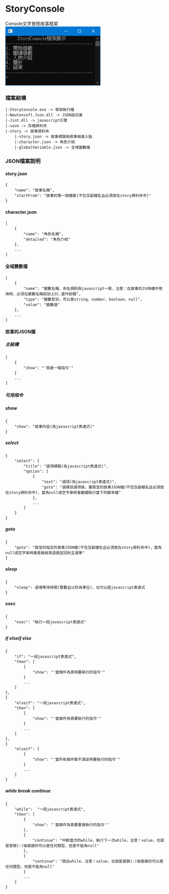 # StoryConsole
Console文字冒險故事框架 \
<img src="截圖1.png" width="300"></img>

### 檔案結構
```
|-StoryConsole.exe -> 框架執行檔
|-Newtonsoft.Json.dll -> JSON函式庫
|-Jint.dll -> javascript引擎
|-save -> 存檔資料夾
|-story -> 故事資料夾
    |-story.json -> 故事標題與故事根進入點
    |-character.json -> 角色介紹
    |-globalVariable.json -> 全域變數檔
```
### JSON檔案說明
#### story.json
```
{
	"name": "故事名稱",
	"startFrom": "故事的第一個檔案(不包含副檔名且必須放在story資料夾中)"
}
```
#### character.json
```
[
	{
		"name": "角色名稱",
		"detailed": "角色介紹"
	},
	...
]
```
#### 全域變數檔
```
[
	{
		"name": "變數名稱，命名規則與javascript一致，注意：在故事的JSON檔中使用時，必須在變數名稱前加上SC.當作前輟",
		"type": "變數型別，可以是string、number、boolean、null",
		"value": "變數值"
	},
	...
]
```
#### 故事的JSON檔
##### 主結構
```
[
	{
		"show": "'我是一條指令'"
	}
	...
]
```
##### 可用指令
##### show
```
{
	"show": "故事內容(為javascript表達式)"
}
```
##### select
```
{
	"select": {
		"title": "選項標題(為javascript表達式)",
		"option": [
			{
				"text": "選項(為javascript表達式)",
				"goto": "選擇該選項後，要跳至的故事JSON檔(不包含副檔名且必須放在story資料夾中)，當為null或空字串時會繼續執行當下的腳本檔"
			},
			...
		]
	}
}
```
##### goto
```
{
	"goto": "跳至的指定的故事JSON檔(不包含副檔名且必須放在story資料夾中)，當為null或空字串時會直接結束遊戲並回到主選單"
}
```
##### sleep
```
{
	"sleep": 過場等待時間(整數且以秒為單位)，也可以是javascript表達式
}
```
##### exec
```
{
	"exec": "執行一段javascript表達式"
}
```

##### if elseif else
```
{
	"if": "一段javascript表達式",
	"then": [
		{
			"show": "'當條件為真時要執行的指令'"
		}
		...
	]
},
{
	"elseif": "一段javascript表達式",
	"then": [
		{
			"show": "'當條件為真要執行的指令'"
		}
		...
	]
},
{
	"elseif": [
		{
			"show": "'當所有條件都不滿足時要執行的指令'"
		}
		...
	]
}
```
##### while break continue
```
{
	"while":  "一段javascript表達式",
	"then": [
		{
			"show": "'當條件為真要重複執行的指令'"
		},
		{
			"continue": "中斷當次的while，執行下一次while，注意！value，也就是冒號(:)後面接的可以是任何類型，但是不能為null"
		},
		{
			"continue": "跳出while，注意！value，也就是冒號(:)後面接的可以是任何類型，但是不能為null"
		}
		...
	]
}
```
